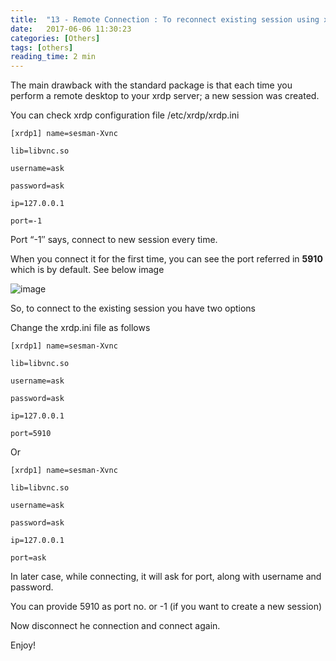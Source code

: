 ```yaml
---
title:  "13 - Remote Connection : To reconnect existing session using xrdp"
date:   2017-06-06 11:30:23
categories: [Others]
tags: [others]
reading_time: 2 min
---
```

The main drawback with the standard package is that each time you perform a remote desktop to your xrdp server; a new session was created.

You can check xrdp configuration file /etc/xrdp/xrdp.ini

```shell
[xrdp1] name=sesman-Xvnc

lib=libvnc.so

username=ask

password=ask

ip=127.0.0.1

port=-1
```

Port “-1″ says, connect to new session every time.

When you connect it for the first time, you can see the port referred in **5910** which is by default. See below image

![image](http://78.media.tumblr.com/15b0dc077b81b07fe5ff13605a341b7a/tumblr_inline_oa72v65tsI1uq2h70_540.png)

So, to connect to the existing session you have two options

Change the xrdp.ini file as follows

```shell
[xrdp1] name=sesman-Xvnc

lib=libvnc.so

username=ask

password=ask

ip=127.0.0.1

port=5910
```

Or

```shell
[xrdp1] name=sesman-Xvnc

lib=libvnc.so

username=ask

password=ask

ip=127.0.0.1

port=ask
```

In later case, while connecting, it will ask for port, along with username and password.

You can provide 5910 as port no. or -1 (if you want to create a new session)

Now disconnect he connection and connect again.

Enjoy!

